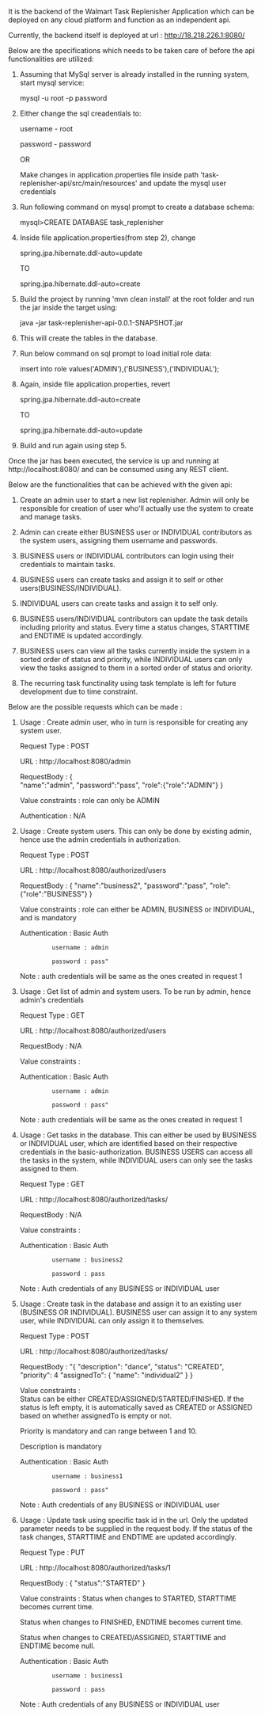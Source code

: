 It is the backend of the Walmart Task Replenisher Application which can be deployed on any cloud platform and function as an independent api.

Currently, the backend itself is deployed at url : http://18.218.226.1:8080/

Below are the specifications which needs to be taken care of before the api functionalities are utilized:

1. Assuming that MySql server is already installed in the running system, start mysql service:
	
	mysql -u root -p password

2. Either change the sql creadentials to:
	
	username - root
	
	password - password
		
	OR

   Make changes in application.properties file inside path 'task-replenisher-api/src/main/resources' and update the mysql user credentials

3. Run following command on mysql prompt to create a database schema:
	
	mysql>CREATE DATABASE task_replenisher

4. Inside file application.properties(from step 2), change

	spring.jpa.hibernate.ddl-auto=update
		
	TO
	
	spring.jpa.hibernate.ddl-auto=create

5. Build the project by running 'mvn clean install' at the root folder and run the jar inside the target using:
	
	java -jar task-replenisher-api-0.0.1-SNAPSHOT.jar

6. This will create the tables in the database.

7. Run below command on sql prompt to load initial role data:
	
	insert into role values('ADMIN'),('BUSINESS'),('INDIVIDUAL');

8. Again, inside file application.properties, revert
	
	spring.jpa.hibernate.ddl-auto=create
	
	TO
	
	spring.jpa.hibernate.ddl-auto=update

9. Build and run again using step 5.

Once the jar has been executed, the service is up and running at http://localhost:8080/ and can be consumed using any REST client.


Below are the functionalities that can be achieved with the given api:

1. Create an admin user to start a new list replenisher. Admin will only be responsible for creation of user who'll actually use the system to create and manage tasks.

2. Admin can create either BUSINESS user or INDIVIDUAL contributors as the system users, assigning them username and passwords.

3. BUSINESS users or INDIVIDUAL contributors can login using their credentials to maintain tasks.

4. BUSINESS users can create tasks and assign it to self or other users(BUSINESS/INDIVIDUAL).

5. INDIVIDUAL users can create tasks and assign it to self only.

6. BUSINESS users/INDIVIDUAL contributors can update the task details including priority and status. Every time a status changes, STARTTIME and ENDTIME is updated accordingly.

7. BUSINESS users can view all the tasks currently inside the system in a sorted order of status and priority, while INDIVIDUAL users can only view the tasks assigned to them in a sorted order of status and oriority.

8. The recurring task functinality using task template is left for future development due to time constraint.

Below are the possible requests which can be made :

1. 
	Usage	:	Create admin user, who in turn is responsible for creating any system user.
	
	Request Type	:	POST
	
	URL	:	http://localhost:8080/admin
	
	RequestBody	:	{        
		"name":"admin",
		"password":"pass",
		"role":{"role":"ADMIN"}
	}
	
	Value constraints	:	role can only be ADMIN
	
	Authentication	:	N/A

2. 
	Usage	:	Create system users. This can only be done by existing admin, hence use the admin credentials in authorization.
	
	Request Type	:	POST
	
	URL	:	http://localhost:8080/authorized/users
	
	RequestBody	:	{
		"name":"business2",
		"password":"pass",
		"role":{"role":"BUSINESS"}
	}
	
	Value constraints	:	role can either be ADMIN, BUSINESS or INDIVIDUAL, and is mandatory
	
	Authentication	:	Basic Auth
	
				username : admin
				
				password : pass"
				
	Note	:	auth credentials will be same as the ones created in request 1

3. 
	Usage	:	Get list of admin and system users. To be run by admin, hence admin's credentials
	
	Request Type	:	GET
	
	URL	:	http://localhost:8080/authorized/users
	
	RequestBody	:	N/A
	
	Value constraints	:	
	
	Authentication	:	Basic Auth
	
				username : admin
				
				password : pass"
				
	Note	:	auth credentials will be same as the ones created in request 1

4. 
	Usage	:	Get tasks in the database. This can either be used by BUSINESS or INDIVIDUAL user, which are identified based on their respective credentials in the basic-authorization. BUSINESS USERS can access all the tasks in the system, while INDIVIDUAL users can only see the tasks assigned to them.
	
	Request Type	:	GET
	
	URL	:	http://localhost:8080/authorized/tasks/
	
	RequestBody	:	N/A
	
	Value constraints	:	
	
	Authentication	:	Basic Auth
	
				username : business2
				
				password : pass
				
	Note	:	Auth credentials of any BUSINESS or INDIVIDUAL user

5. 
	Usage	:	Create task in the database and assign it to an existing user (BUSINESS OR INDIVIDUAL). BUSINESS user can assign it to any system user, while INDIVIDUAL can only assign it to themselves.
	
	Request Type	:	POST
	
	URL	:	http://localhost:8080/authorized/tasks/
	
	RequestBody	:	"{
		"description": "dance",
		"status": "CREATED",
		"priority": 4
		"assignedTo": {
		            "name": "individual2"
		        }
		}
		
	Value constraints	:	
	Status can be either CREATED/ASSIGNED/STARTED/FINISHED. If the status is left empty, it is automatically saved as CREATED or ASSIGNED based on whether assignedTo is empty or not.
	
	Priority is mandatory and can range between 1 and 10.
					
	Description is mandatory
	
	Authentication	:	Basic Auth
	
				username : business1
				
				password : pass"
				
	Note	:	Auth credentials of any BUSINESS or INDIVIDUAL user

6. 
	Usage	:	Update task using specific task id in the url. Only the updated parameter needs to be supplied in the request body. If the status of the task changes, STARTTIME and ENDTIME are updated accordingly.
	
	Request Type	:	PUT
	
	URL	:	http://localhost:8080/authorized/tasks/1
	
	RequestBody	:	{        "status":"STARTED"
			}
			
	Value constraints	:	Status when changes to STARTED, STARTTIME becomes current time.
	
	Status when changes to FINISHED, ENDTIME becomes current time.
	
	Status when changes to CREATED/ASSIGNED, STARTTIME and ENDTIME become null.
					
	Authentication	:	Basic Auth
	
				username : business1
				
				password : pass
				
	Note	:	Auth credentials of any BUSINESS or INDIVIDUAL user



